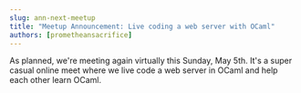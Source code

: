 ```yaml
---
slug: ann-next-meetup
title: "Meetup Announcement: Live coding a web server with OCaml"
authors: [prometheansacrifice]
---
```


As planned, we're meeting again virtually this Sunday, May 5th. It's a super casual online meet where we live code a web server in OCaml and help each other learn OCaml.
